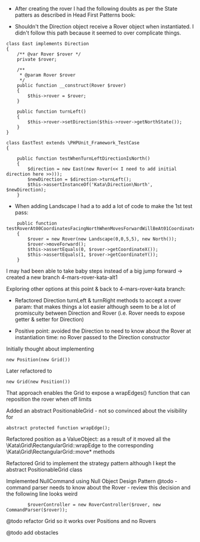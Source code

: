 * After creating the rover I had the following doubts as per the State patters as described in Head First Patterns book:
- Shouldn't the Direction object receive a Rover object when instantiated. I didn't follow this path because it seemed
to over complicate things.

```
class East implements Direction
{
    /** @var Rover $rover */
    private $rover;

    /**
     * @param Rover $rover
     */
    public function __construct(Rover $rover)
    {
        $this->rover = $rover;
    }

    public function turnLeft()
    {
        $this->rover->setDirection($this->rover->getNorthState());
    }
}
```

```
class EastTest extends \PHPUnit_Framework_TestCase
{

    public function testWhenTurnLeftDirectionIsNorth()
    {
        $direction = new East(new Rover(<< I need to add initial direction here >>)));
        $newDirection = $direction->turnLeft();
        $this->assertInstanceOf('Kata\Direction\North', $newDirection);
    }
```

- When adding Landscape I had a to add a lot of code to make the 1st test pass:

```
    public function testRoverAt00CoordinatesFacingNorthWhenMovesForwardWillBeAt01Coordinates()
    {
        $rover = new Rover(new Landscape(0,0,5,5), new North());
        $rover->moveForward();
        $this->assertEquals(0, $rover->getCoordinateX());
        $this->assertEquals(1, $rover->getCoordinateY());
    }
```
I may had been able to take baby steps instead of a big jump forward -> created a new branch 4-mars-rover-kata-alt1

Exploring other options at this point & back to 4-mars-rover-kata branch:

- Refactored Direction turnLeft & turnRight methods to accept a rover param: that makes things a lot easier although seem
to be a lot of promiscuity between Direction and Rover (i.e. Rover needs to expose getter & setter for Direction)

- Positive point: avoided the Direction to need to know about the Rover at instantiation time: no Rover passed to the
Direction constructor


Initially thought about implementing 
```
new Position(new Grid())
```
Later refactored to
```
new Grid(new Position())
```
That approach enables the Grid to expose a wrapEdges() function that can reposition the rover when off limits

Added an abstract PositionableGrid - not so convinced about the visibility for
```
abstract protected function wrapEdge();
```

Refactored position as a ValueObject:
as a result of it moved all the \Kata\Grid\RectangularGrid::wrapEdge to the corresponding \Kata\Grid\RectangularGrid::move* methods

Refactored Grid to implement the strategy pattern although I kept the abstract PositionableGrid class

Implemented NullCommand using Null Object Design Pattern
@todo - command parser needs to know about the Rover - review this decision
and the following line looks weird
```
        $roverController = new RoverController($rover, new CommandParser($rover));
```

@todo refactor Grid so it works over Positions and no Rovers

@todo add obstacles
